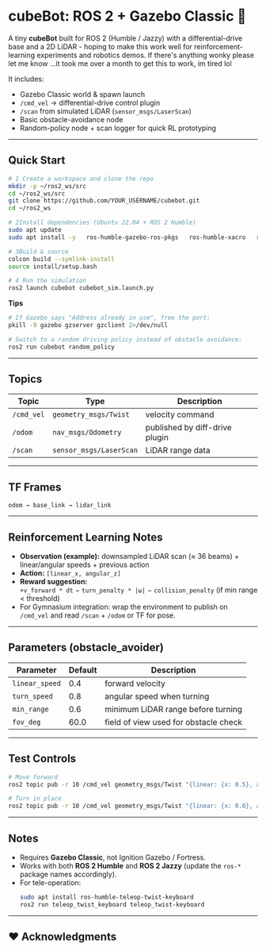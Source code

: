 # cubeBot: ROS 2 + Gazebo Classic 🤖

A tiny **cubeBot**  built for ROS 2 (Humble / Jazzy) with a differential-drive base and a 2D LiDAR - hoping to make this work well for reinforcement-learning experiments and robotics demos. If there's anything wonky please let me know ...it took me over a month to get this to work, im tired lol

It includes:
- Gazebo Classic world & spawn launch  
- `/cmd_vel` → differential-drive control plugin  
- `/scan` from simulated LiDAR (`sensor_msgs/LaserScan`)  
- Basic obstacle-avoidance node  
- Random-policy node + scan logger for quick RL prototyping  

---

##  Quick Start

```bash
# 1️ Create a workspace and clone the repo
mkdir -p ~/ros2_ws/src
cd ~/ros2_ws/src
git clone https://github.com/YOUR_USERNAME/cubebot.git
cd ~/ros2_ws

# 2️Install dependencies (Ubuntu 22.04 + ROS 2 Humble)
sudo apt update
sudo apt install -y   ros-humble-gazebo-ros-pkgs   ros-humble-xacro   ros-humble-robot-state-publisher   ros-humble-joint-state-publisher-gui

# 3️Build & source
colcon build --symlink-install
source install/setup.bash

# 4️ Run the simulation 
ros2 launch cubebot cubebot_sim.launch.py
```

**Tips**
```bash
# If Gazebo says "Address already in use", free the port:
pkill -9 gazebo gzserver gzclient 2>/dev/null

# Switch to a random driving policy instead of obstacle avoidance:
ros2 run cubebot random_policy
```

---

## Topics
| Topic | Type | Description |
|-------|------|--------------|
| `/cmd_vel` | `geometry_msgs/Twist` | velocity command |
| `/odom` | `nav_msgs/Odometry` | published by diff-drive plugin |
| `/scan` | `sensor_msgs/LaserScan` | LiDAR range data |

---

## TF Frames
```
odom → base_link → lidar_link
```

---

##  Reinforcement Learning Notes
- **Observation (example):** downsampled LiDAR scan (≈ 36 beams) + linear/angular speeds + previous action  
- **Action:** `[linear_x, angular_z]`  
- **Reward suggestion:**  
  `+v_forward * dt` − `turn_penalty * |ω|` − `collision_penalty` (if min range < threshold)  
- For Gymnasium integration: wrap the environment to publish on `/cmd_vel` and read `/scan` + `/odom` or TF for pose.

---

## Parameters (obstacle_avoider)
| Parameter | Default | Description |
|------------|----------|-------------|
| `linear_speed` | 0.4 | forward velocity |
| `turn_speed` | 0.8 | angular speed when turning |
| `min_range` | 0.6 | minimum LiDAR range before turning |
| `fov_deg` | 60.0 | field of view used for obstacle check |

---

## Test Controls
```bash
# Move forward
ros2 topic pub -r 10 /cmd_vel geometry_msgs/Twist "{linear: {x: 0.5}, angular: {z: 0.0}}"

# Turn in place
ros2 topic pub -r 10 /cmd_vel geometry_msgs/Twist "{linear: {x: 0.0}, angular: {z: 1.0}}"
```

---

## Notes
- Requires **Gazebo Classic**, not Ignition Gazebo / Fortress.  
- Works with both **ROS 2 Humble** and **ROS 2 Jazzy** (update the `ros-*` package names accordingly).  
- For tele-operation:
  ```bash
  sudo apt install ros-humble-teleop-twist-keyboard
  ros2 run teleop_twist_keyboard teleop_twist-keyboard
  ```

---

## ❤️ Acknowledgments
